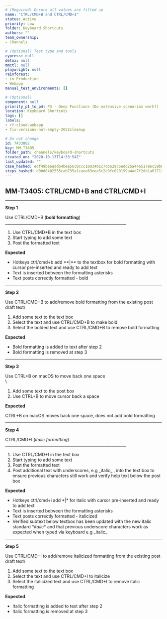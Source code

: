 ```yaml
---
# (Required) Ensure all values are filled up
name: "CTRL/CMD+B and CTRL/CMD+I"
status: Active
priority: Low
folder: Keyboard Shortcuts
authors: ""
team_ownership: 
- Channels

# (Optional) Test type and tools
cypress: null
detox: null
mmctl: null
playwright: null
rainforest: 
- in Production
- Webapp
manual_test_environments: []

# (Optional)
component: null
priority_p1_to_p4: P3 - Deep Functions (Do extensive scenarios work?)
location: Keyboard Shortcuts
tags: []
labels: 
- rf-cloud-webapp
- fix-versions-not-empty-2022cleanup

# Do not change
id: 7433802
key: MM-T3405
folder_path: channels/keyboard-shortcuts
created_on: "2020-10-13T14:33:54Z"
last_updated: ""
case_hashed: edf49be6add64bea56c8ccc1003401c7cb629c6edd25a446517e6c59b681b5a11c6d889722fdf6a3a60c048ea63484e2
steps_hashed: d00d0482555cab735a1caee63eea5c2c9fc020199a4ad7f2db1a6171295abbeea6193559d32e723ac6b3234d46da1e33
---
```


## MM-T3405: CTRL/CMD+B and CTRL/CMD+I

---

**Step 1**

Use CTRL/CMD+B (**bold formatting**)\
\_\_\_\_\_\_\_\_\_\_\_\_\_\_\_\_\_\_\_\_\_\_\_\_\_\_\_\_\_\_\_\_\_\_\_\_\_\_\_\_\_\_\_\_\_\_\_\_\_\_\_\_\_\_\_\_\_\_\_\_\_

1. Use CTRL/CMD+B in the text box
2. Start typing to add some text
3. Post the formatted text

**Expected**

- Hotkeys ctrl/cmd+b add \*\*|\*\* to the textbox for bold formatting with cursor pre-inserted and ready to add text
- Text is inserted between the formatting asterisks
- Text posts correctly formatted - bold

---

**Step 2**

Use CTRL/CMD+B to add/remove bold formatting from the existing post draft text\\

1. Add some text to the text box
2. Select the text and use CTRL/CMD+B to make bold
3. Select the bolded text and use CTRL/CMD+B to remove bold formatting

**Expected**

- Bold formatting is added to text after step 2
- Bold formatting is removed at step 3

---

**Step 3**

Use CTRL+B on macOS to move back one space\
\\

1. Add some text to the post box
2. Use CTRL+B to move cursor back a space

**Expected**

CTRL+B on macOS moves back one space, does not add bold formatting

---

**Step 4**

CTRL/CMD+I (_italic formatting_)\
\_\_\_\_\_\_\_\_\_\_\_\_\_\_\_\_\_\_\_\_\_\_\_\_\_\_\_\_\_\_\_\_\_\_\_\_\_\_\_\_\_\_\_\_\_\_\_\_\_\_\_\_\_\_\_\_\_\_\_\_\_

1. Use CTRL/CMD+I in the text box
2. Start typing to add some text
3. Post the formatted text
4. Post additional text with underscores, e.g \_italic\_ , into the text box to ensure previous characters still work and verify help text below the post box

**Expected**

- Hotkeys ctrl/cmd+i add \*|\* for italic with cursor pre-inserted and ready to add text
- Text is inserted between the formatting asterisks
- Text posts correctly formatted - italicized
- Verified subtext below textbox has been updated with the new italic standard \*_italic_\* and that previous underscore characters work as expected when typed via keyboard e.g \_italic\_

---

**Step 5**

Use CTRL/CMD+I to add/remove italicized formatting from the existing post draft text\\

1. Add some text to the text box
2. Select the text and use CTRL/CMD+I to italicize
3. Select the italicized text and use CTRL/CMD+I to remove italic formatting

**Expected**

- Italic formatting is added to text after step 2
- Italic formatting is removed at step 3
